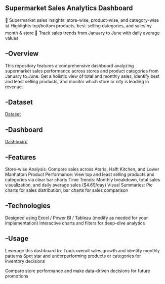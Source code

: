 ## Supermarket Sales Analytics Dashboard
🛒 Supermarket sales insights: store-wise, product-wise, and category-wise
📊 Highlights top/bottom products, best-selling categories, and sales by month & store
📅 Track sales trends from January to June with daily average values

## -Overview
This repository features a comprehensive dashboard analyzing supermarket sales performance across stores and product categories from January to June. Get a holistic view of total and monthly sales, identify best and least selling products, and monitor which store or city is leading in revenue.

## -Dataset
<a href ="https://github.com/KaranMondal/Super-Market-Sales---Data-Analysis/blob/main/Project%202.xlsx">Dataset</a>

## -Dashboard
<a href ="https://github.com/KaranMondal/Super-Market-Sales---Data-Analysis/blob/main/Final%20Dashboard.png">Dashboard</a>

## -Features
Store-wise Analysis: Compare sales across Ataria, Halft Kitchen, and Lower Manhattan
Product Performance: View top and least selling products and categories via clear bar charts
Time Trends: Monthly breakdown, total sales visualization, and daily average sales ($4.69/day)
Visual Summaries: Pie charts for sales distribution, bar charts for sales comparison

## -Technologies
Designed using Excel / Power BI / Tableau (modify as needed for your implementation)
Interactive charts and filters for deep-dive analytics

## -Usage
Leverage this dashboard to:
Track overall sales growth and identify monthly patterns
Spot star and underperforming products or categories for inventory decisions

Compare store performance and make data-driven decisions for future promotions
